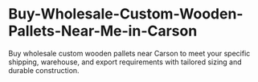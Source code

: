 # Buy-Wholesale-Custom-Wooden-Pallets-Near-Me-in-Carson
Buy wholesale custom wooden pallets near Carson to meet your specific shipping, warehouse, and export requirements with tailored sizing and durable construction.
